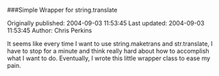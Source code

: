 ###Simple Wrapper for string.translate

Originally published: 2004-09-03 11:53:45
Last updated: 2004-09-03 11:53:45
Author: Chris Perkins

It seems like every time I want to use string.maketrans and str.translate, I have to stop for a minute and think really hard about how to accomplish what I want to do.  Eventually, I wrote this little wrapper class to ease my pain.